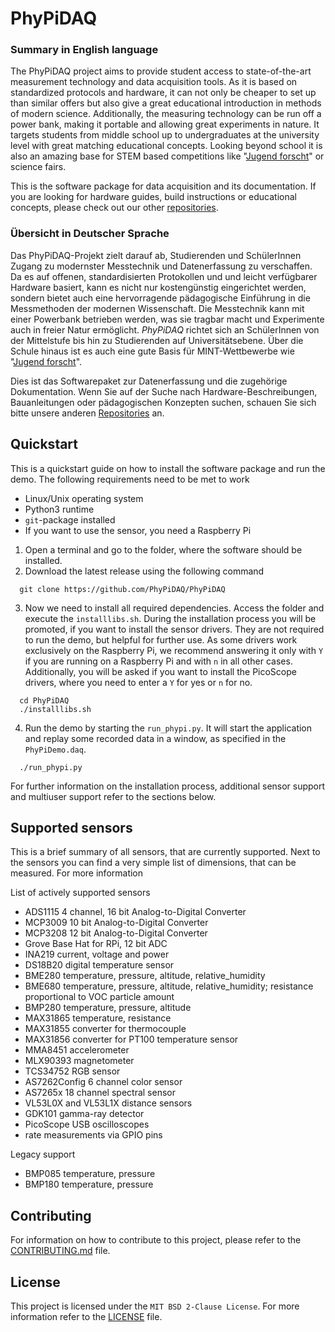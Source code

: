 # PhyPiDAQ

### Summary in English language

The PhyPiDAQ project aims to provide student access to state-of-the-art measurement technology and data acquisition
tools. As it is based on standardized protocols and hardware, it can not only be cheaper to set up than similar offers
but also give a great educational introduction in methods of modern science. Additionally, the measuring technology
can be run off a power bank, making it portable and allowing great experiments in nature. It targets students from
middle school up to undergraduates at the university level with great matching educational concepts. Looking beyond
school it is also an amazing base for STEM based competitions like
"[Jugend forscht](https://www.jugend-forscht.de/information-in-english.html)" or science fairs.

This is the software package for data acquisition and its documentation. If you are looking for hardware guides, build
instructions or educational concepts, please check out our other [repositories](https://github.com/PhyPiDAQ).

### Übersicht in Deutscher Sprache

Das PhyPiDAQ-Projekt zielt darauf ab, Studierenden und SchülerInnen Zugang zu modernster Messtechnik und Datenerfassung
zu verschaffen. Da es auf offenen, standardisierten Protokollen und und leicht verfügbarer Hardware basiert, kann es
nicht nur kostengünstig eingerichtet werden, sondern bietet auch eine hervorragende pädagogische Einführung in die
Messmethoden der modernen Wissenschaft. Die Messtechnik kann mit einer Powerbank betrieben werden, was sie tragbar macht
und Experimente auch in freier Natur ermöglicht. *PhyPiDAQ* richtet sich an SchülerInnen von der Mittelstufe bis hin zu
Studierenden auf Universitätsebene. Über die Schule hinaus ist es auch eine gute Basis für MINT-Wettbewerbe wie
"[Jugend forscht](https://www.jugend-forscht.de/)".

Dies ist das Softwarepaket zur Datenerfassung und die zugehörige Dokumentation. Wenn Sie auf der Suche nach
Hardware-Beschreibungen, Bauanleitungen oder pädagogischen Konzepten suchen, schauen Sie sich bitte unsere anderen
[Repositories](https://github.com/PhyPiDAQ) an.

## Quickstart

This is a quickstart guide on how to install the software package and run the demo.
The following requirements need to be met to work

- Linux/Unix operating system
- Python3 runtime
- `git`-package installed
- If you want to use the sensor, you need a Raspberry Pi

1. Open a terminal and go to the folder, where the software should be installed.
2. Download the latest release using the following command

```shell
  git clone https://github.com/PhyPiDAQ/PhyPiDAQ
```

3. Now we need to install all required dependencies. Access the folder and execute the `installlibs.sh`. During the
 installation process you will be promoted, if you want to install the sensor drivers. They are not required to run
 the demo, but helpful for further use. As some drivers work exclusively on the Raspberry Pi, we recommend answering
 it only with `Y` if you are running on a Raspberry Pi and with `n` in all other cases.
 Additionally, you will be asked if you want to install the PicoScope drivers, where you need to enter a `Y` for yes
 or `n` for no.

```shell
  cd PhyPiDAQ
  ./installlibs.sh
```

4. Run the demo by starting the `run_phypi.py`. It will start the application and replay some recorded data in a window,
 as specified in the `PhyPiDemo.daq`.

```shell
  ./run_phypi.py
```

For further information on the installation process, additional sensor support and multiuser support refer to the
sections below.

## Supported sensors

This is a brief summary of all sensors, that are currently supported. Next to the sensors you can find a very simple
list of dimensions, that can be measured. For more information

List of actively supported sensors

- ADS1115 4 channel, 16 bit Analog-to-Digital Converter
- MCP3009 10 bit Analog-to-Digital Converter
- MCP3208 12 bit Analog-to-Digital Converter
- Grove Base Hat for RPi, 12 bit ADC
- INA219 current, voltage and power
- DS18B20 digital temperature sensor
- BME280 temperature, pressure, altitude, relative_humidity
- BME680 temperature, pressure, altitude, relative_humidity; resistance proportional to VOC particle amount
- BMP280 temperature, pressure, altitude
- MAX31865 temperature, resistance
- MAX31855 converter for thermocouple
- MAX31856 converter for PT100 temperature sensor
- MMA8451 accelerometer
- MLX90393 magnetometer
- TCS34752 RGB sensor
- AS7262Config 6 channel color sensor
- AS7265x 18 channel spectral sensor
- VL53L0X and VL53L1X distance sensors
- GDK101 gamma-ray detector
- PicoScope USB oscilloscopes
- rate measurements via GPIO pins

Legacy support

- BMP085 temperature, pressure
- BMP180 temperature, pressure

## Contributing

For information on how to contribute to this project, please refer to the [CONTRIBUTING.md](CONTRIBUTING.md) file.

## License

This project is licensed under the `MIT BSD 2-Clause License`. For more information refer to the [LICENSE](LICENSE)
file.